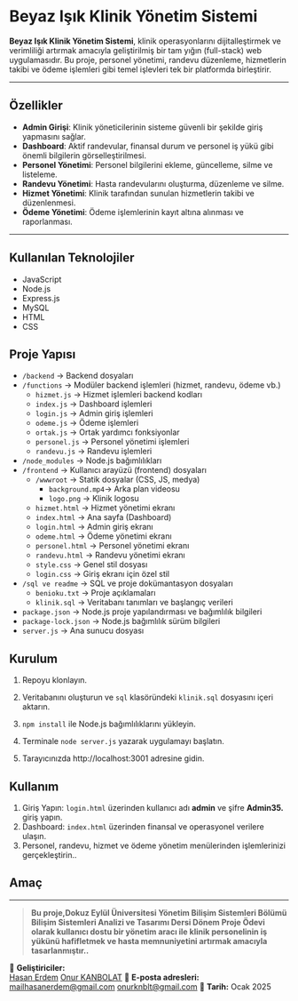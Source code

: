 # Beyaz Işık Klinik Yönetim Sistemi

**Beyaz Işık Klinik Yönetim Sistemi**, klinik operasyonlarını dijitalleştirmek ve verimliliği artırmak amacıyla geliştirilmiş bir tam yığın (full-stack) web uygulamasıdır. Bu proje, personel yönetimi, randevu düzenleme, hizmetlerin takibi ve ödeme işlemleri gibi temel işlevleri tek bir platformda birleştirir.

---


## Özellikler
- **Admin Girişi**: Klinik yöneticilerinin sisteme güvenli bir şekilde giriş yapmasını sağlar.
- **Dashboard**: Aktif randevular, finansal durum ve personel iş yükü gibi önemli bilgilerin görselleştirilmesi.
- **Personel Yönetimi**: Personel bilgilerini ekleme, güncelleme, silme ve listeleme.
- **Randevu Yönetimi**: Hasta randevularını oluşturma, düzenleme ve silme.
- **Hizmet Yönetimi**: Klinik tarafından sunulan hizmetlerin takibi ve düzenlenmesi.
- **Ödeme Yönetimi**: Ödeme işlemlerinin kayıt altına alınması ve raporlanması.

---
## Kullanılan Teknolojiler
- JavaScript
- Node.js
- Express.js
- MySQL
- HTML
- CSS



## Proje Yapısı 
- `/backend`          -> Backend dosyaları
- `/functions`        -> Modüler backend işlemleri (hizmet, randevu, ödeme vb.)
  - `hizmet.js`       -> Hizmet işlemleri backend kodları
  - `index.js`        -> Dashboard işlemleri
  - `login.js`        -> Admin giriş işlemleri
  - `odeme.js`        -> Ödeme işlemleri
  - `ortak.js`        -> Ortak yardımcı fonksiyonlar
  - `personel.js`     -> Personel yönetimi işlemleri
  - `randevu.js`      -> Randevu işlemleri
- `/node_modules`     -> Node.js bağımlılıkları
- `/frontend`         -> Kullanıcı arayüzü (frontend) dosyaları
  - `/wwwroot`        -> Statik dosyalar (CSS, JS, medya)
    - `background.mp4`-> Arka plan videosu
    - `logo.png`      -> Klinik logosu
  - `hizmet.html`     -> Hizmet yönetimi ekranı
  - `index.html`      -> Ana sayfa (Dashboard)
  - `login.html`      -> Admin giriş ekranı
  - `odeme.html`      -> Ödeme yönetimi ekranı
  - `personel.html`   -> Personel yönetimi ekranı
  - `randevu.html`    -> Randevu yönetimi ekranı
  - `style.css`       -> Genel stil dosyası
  - `login.css`       -> Giriş ekranı için özel stil
- `/sql ve readme`    -> SQL ve proje dokümantasyon dosyaları
  - `benioku.txt`     -> Proje açıklamaları
  - `klinik.sql`      -> Veritabanı tanımları ve başlangıç verileri
- `package.json`      -> Node.js proje yapılandırması ve bağımlılık bilgileri
- `package-lock.json` -> Node.js bağımlılık sürüm bilgileri
- `server.js`         -> Ana sunucu dosyası


## Kurulum
1. Repoyu klonlayın.
  
2. Veritabanını oluşturun ve `sql` klasöründeki `klinik.sql` dosyasını içeri aktarın.

3. `npm install` ile Node.js bağımlılıklarını yükleyin.

3. Terminale `node server.js` yazarak uygulamayı başlatın.

5. Tarayıcınızda http://localhost:3001 adresine gidin.


## Kullanım
1. Giriş Yapın: `login.html` üzerinden  kullanıcı adı **admin** ve şifre **Admin35.** giriş yapın.
2. Dashboard: `index.html` üzerinden finansal ve operasyonel verilere ulaşın.
3. Personel, randevu, hizmet ve ödeme yönetim menülerinden işlemlerinizi gerçekleştirin..

## Amaç

---

> **Bu proje,Dokuz Eylül Üniversitesi Yönetim Bilişim Sistemleri Bölümü Bilişim Sistemleri Analizi ve Tasarımı Dersi Dönem Proje Ödevi olarak kullanıcı dostu bir yönetim aracı ile klinik personelinin iş yükünü hafifletmek ve hasta memnuniyetini artırmak amacıyla tasarlanmıştır..**

🚀 **Geliştiriciler:**   
[Hasan Erdem](https://github.com/hasanerdemgit) 
[Onur KANBOLAT](https://github.com/onurknblt)
📧 **E-posta adresleri:** 
mailhasanerdem@gmail.com
onurknblt@gmail.com 
📅 **Tarih:** Ocak 2025
